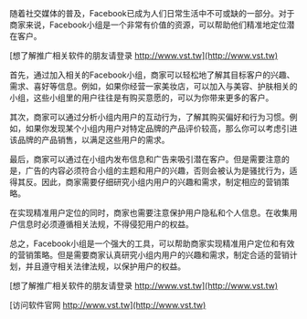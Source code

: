 随着社交媒体的普及，Facebook已成为人们日常生活中不可或缺的一部分。对于商家来说，Facebook小组是一个非常有价值的资源，可以帮助他们精准地定位潜在客户。

[想了解推广相关软件的朋友请登录 http://www.vst.tw](http://www.vst.tw)

首先，通过加入相关的Facebook小组，商家可以轻松地了解其目标客户的兴趣、需求、喜好等信息。例如，如果你经营一家美妆店，可以加入与美容、护肤相关的小组，这些小组里的用户往往是有购买意愿的，可以为你带来更多的客户。

其次，商家可以通过分析小组内用户的互动行为，了解其购买偏好和行为习惯。例如，如果你发现某个小组内用户对特定品牌的产品评价较高，那么你可以考虑引进该品牌的产品销售，以满足这些用户的需求。

最后，商家可以通过在小组内发布信息和广告来吸引潜在客户。但是需要注意的是，广告的内容必须符合小组的主题和用户的兴趣，否则会被认为是骚扰行为，适得其反。因此，商家需要仔细研究小组内用户的兴趣和需求，制定相应的营销策略。

在实现精准用户定位的同时，商家也需要注意保护用户隐私和个人信息。在收集用户信息时必须遵循相关法规，不得侵犯用户的权益。

总之，Facebook小组是一个强大的工具，可以帮助商家实现精准用户定位和有效的营销策略。但是需要商家认真研究小组内用户的兴趣和需求，制定合适的营销计划，并且遵守相关法律法规，以保护用户的权益。

[想了解推广相关软件的朋友请登录 http://www.vst.tw](http://www.vst.tw)


[访问软件官网 http://www.vst.tw](http://www.vst.tw)
